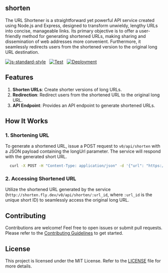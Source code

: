 ## shorten

The URL Shortener is a straightforward yet powerful API service created using Node.js and Express, designed to transform unwieldy, lengthy URLs into concise, manageable links. Its primary objective is to offer a user-friendly method for generating shortened URLs, making sharing and dissemination of web addresses more convenient. Furthermore, it seamlessly redirects users from the shortened version to the original long URL destination.

[![js-standard-style](https://img.shields.io/badge/style-standard-brightgreen.svg?style=flat)](https://standardjs.com/) &nbsp;
[![Test](https://github.com/zhid0399123/shorten/actions/workflows/CI.yml/badge.svg)](https://github.com/zhid0399123/shorten/actions/workflows/CI.yml) &nbsp;
[![Deployment](https://github.com/zhid0399123/shorten/actions/workflows/fly.yml/badge.svg)](https://github.com/zhid0399123/shorten/actions/workflows/fly.yml) &nbsp;

## Features

1. **Shorten URLs**: Create shorter versions of long URLs.
2. **Redirection**: Redirect users from the shortened URL to the original long URL.
3. **API Endpoint**: Provides an API endpoint to generate shortened URLs.

## How It Works

### 1. Shortening URL

To generate a shortened URL, issue a POST request to `v0/api/shorten` with a JSON payload containing the longUrl parameter. The service will respond with the generated short URL.

```bash
  curl -X POST -H "Content-Type: application/json" -d '{"url": "https://example.com/very-long-url"}' http://shorten.fly.dev/v0/api/shorten
```

### 2. Accessing Shortened URL

Utilize the shortened URL generated by the service (`http://shorten.fly.dev/v0/api/shorten/:url_id`, where `:url_id` is the unique short ID) to seamlessly access the original long URL.

## Contributing

Contributions are welcome! Feel free to open issues or submit pull requests. Please refer to the [Contributing Guidelines](CONTRIBUTING.md) to get started.

## License

This project is licensed under the MIT License. Refer to the [LICENSE](LICENSE) file for more details.
